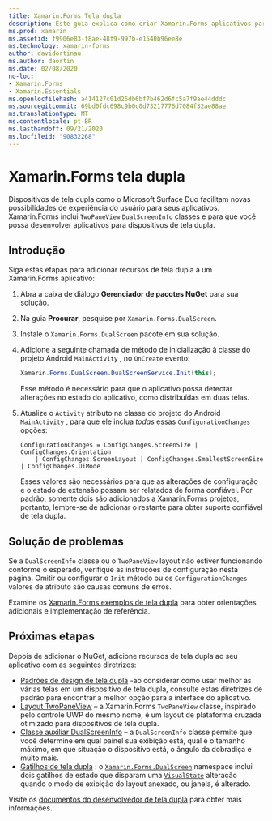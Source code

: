```yaml
---
title: Xamarin.Forms Tela dupla
description: Este guia explica como criar Xamarin.Forms aplicativos para dispositivos de tela dupla.
ms.prod: xamarin
ms.assetid: f9906e83-f8ae-48f9-997b-e1540b96ee8e
ms.technology: xamarin-forms
author: davidortinau
ms.author: daortin
ms.date: 02/08/2020
no-loc:
- Xamarin.Forms
- Xamarin.Essentials
ms.openlocfilehash: a414127c01d26db6bf7b462d6fc5a7f9ae44dddc
ms.sourcegitcommit: 69bd0fdc698c9b0c0d73217776d7084f32ae88ae
ms.translationtype: MT
ms.contentlocale: pt-BR
ms.lasthandoff: 09/21/2020
ms.locfileid: "90832268"
---
```

# <a name="no-locxamarinforms-dual-screen"></a>Xamarin.Forms tela dupla

Dispositivos de tela dupla como o Microsoft Surface Duo facilitam novas possibilidades de experiência do usuário para seus aplicativos. Xamarin.Forms inclui `TwoPaneView` `DualScreenInfo` classes e para que você possa desenvolver aplicativos para dispositivos de tela dupla.

## <a name="get-started"></a>Introdução

Siga estas etapas para adicionar recursos de tela dupla a um Xamarin.Forms aplicativo:

1. Abra a caixa de diálogo **Gerenciador de pacotes NuGet** para sua solução.
2. Na guia **Procurar**, pesquise por `Xamarin.Forms.DualScreen`.
3. Instale o `Xamarin.Forms.DualScreen` pacote em sua solução.
4. Adicione a seguinte chamada de método de inicialização à classe do projeto Android `MainActivity` , no `OnCreate` evento:

    ```csharp
    Xamarin.Forms.DualScreen.DualScreenService.Init(this);
    ```

    Esse método é necessário para que o aplicativo possa detectar alterações no estado do aplicativo, como distribuídas em duas telas.

5. Atualize o `Activity` atributo na classe do projeto do Android `MainActivity` , para que ele inclua _todas_ essas `ConfigurationChanges` opções:

    ```@csharp
    ConfigurationChanges = ConfigChanges.ScreenSize | ConfigChanges.Orientation
        | ConfigChanges.ScreenLayout | ConfigChanges.SmallestScreenSize | ConfigChanges.UiMode
    ```

    Esses valores são necessários para que as alterações de configuração e o estado de extensão possam ser relatados de forma confiável. Por padrão, somente dois são adicionados a Xamarin.Forms projetos, portanto, lembre-se de adicionar o restante para obter suporte confiável de tela dupla.

## <a name="troubleshooting"></a>Solução de problemas

Se a `DualScreenInfo` classe ou o `TwoPaneView` layout não estiver funcionando conforme o esperado, verifique as instruções de configuração nesta página. Omitir ou configurar o `Init` método ou os `ConfigurationChanges` valores de atributo são causas comuns de erros.

Examine os [ Xamarin.Forms exemplos de tela dupla](https://docs.microsoft.com/dual-screen/xamarin/samples) para obter orientações adicionais e implementação de referência.

## <a name="next-steps"></a>Próximas etapas

Depois de adicionar o NuGet, adicione recursos de tela dupla ao seu aplicativo com as seguintes diretrizes:

- [Padrões de design de tela dupla](design-patterns.md) -ao considerar como usar melhor as várias telas em um dispositivo de tela dupla, consulte estas diretrizes de padrão para encontrar a melhor opção para a interface do aplicativo.
- [Layout TwoPaneView](twopaneview.md) – a Xamarin.Forms `TwoPaneView` classe, inspirado pelo controle UWP do mesmo nome, é um layout de plataforma cruzada otimizado para dispositivos de tela dupla.
- [Classe auxiliar DualScreenInfo](dual-screen-info.md) – a `DualScreenInfo` classe permite que você determine em qual painel sua exibição está, qual é o tamanho máximo, em que situação o dispositivo está, o ângulo da dobradiça e muito mais.
- [Gatilhos de tela dupla](triggers.md) : o [`Xamarin.Forms.DualScreen`](xref:Xamarin.Forms.DualScreen) namespace inclui dois gatilhos de estado que disparam uma [`VisualState`](xref:Xamarin.Forms.VisualState) alteração quando o modo de exibição do layout anexado, ou janela, é alterado.

Visite os [documentos do desenvolvedor de tela dupla](https://docs.microsoft.com/dual-screen/) para obter mais informações.
